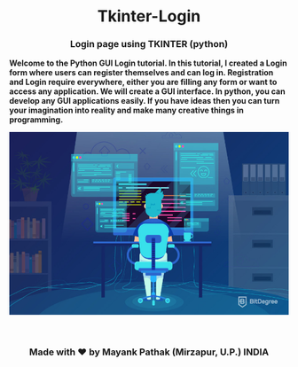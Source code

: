 <h1 align="center"> Tkinter-Login</h1>

<h3 align="center">Login page using TKINTER (python)</h3>

**Welcome to the Python GUI Login tutorial. In this tutorial, I created a Login form where users can register themselves and can log in. Registration and Login require everywhere, either you are filling any form or want to access any application. 
We will create a GUI interface. In python, you can develop any GUI applications easily. If you have ideas then you can turn your imagination into reality and make many creative things in programming.**
<p align="center">
 <img height="330" width="540" src="logo.jpg">
</p>
<br>
<p align="center">
  <h3 align="center">Made with ❤ by Mayank Pathak (Mirzapur, U.P.) INDIA</h3>
</p>

